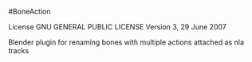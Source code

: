 #BoneAction

License
GNU GENERAL PUBLIC LICENSE
Version 3, 29 June 2007

 <p>Blender plugin for renaming bones with multiple actions attached as nla tracks</p>

